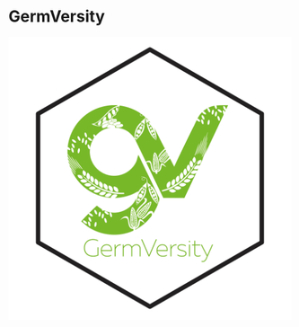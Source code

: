 # GermVersity

<a href=''>
  <img src = 'https://raw.githubusercontent.com/GermVersity/GermVersity/main/inst/app/www/Logo.png', align = 'center'>  
</a>
